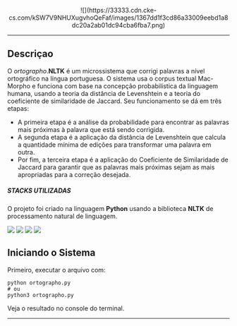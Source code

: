 <p align="center">
![](https://33333.cdn.cke-cs.com/kSW7V9NHUXugvhoQeFaf/images/1367dd1f3cd86a33009eebd1a8dc20a2ab01dc94cba6fba7.png)
</p>

---

## Descriçao

O _ortographo_.**NLTK** é um microssistema que corrigi palavras a nível ortográfico na língua portuguesa. O sistema usa o corpus textual Mac-Morpho e funciona com base na concepção probabilística da linguagem humana, usando a teoria da distância de Levenshtein e a teoria do coeficiente de similaridade de Jaccard. Seu funcionamento se dá em três etapas:

*   A primeira etapa é a análise da probabilidade para encontrar as palavras mais próximas à palavra que está sendo corrigida.
*   A segunda etapa é a aplicação da distância de Levenshtein que calcula a quantidade mínima de edições para transformar uma palavra em outra.
*   Por fim, a terceira etapa é a aplicação do Coeficiente de Similaridade de Jaccard para garantir que as palavras mais próximas sejam as mais apropriadas para a correção desejada.

##### STACKS UTILIZADAS

O projeto foi criado na linguagem **Python** usando a biblioteca **NLTK** de processamento natural de linguagem. 

[![](https://camo.githubusercontent.com/a27f28ea5d54d3f4711a376236b9f4c78116ce5e80228f45c970cf66f196f2e7/68747470733a2f2f696d672e736869656c64732e696f2f62616467652f707970692d3337373541393f7374796c653d666f722d7468652d6261646765266c6f676f3d70797069266c6f676f436f6c6f723d7768697465)](https://camo.githubusercontent.com/a27f28ea5d54d3f4711a376236b9f4c78116ce5e80228f45c970cf66f196f2e7/68747470733a2f2f696d672e736869656c64732e696f2f62616467652f707970692d3337373541393f7374796c653d666f722d7468652d6261646765266c6f676f3d70797069266c6f676f436f6c6f723d7768697465) [![](https://camo.githubusercontent.com/a00abd8cea4105fa1cad91f7235d11206b492f51afeb9b23a25d04e8f36935e3/68747470733a2f2f696d672e736869656c64732e696f2f62616467652f507974686f6e2d4646443433423f7374796c653d666f722d7468652d6261646765266c6f676f3d707974686f6e266c6f676f436f6c6f723d626c7565)](https://camo.githubusercontent.com/a00abd8cea4105fa1cad91f7235d11206b492f51afeb9b23a25d04e8f36935e3/68747470733a2f2f696d672e736869656c64732e696f2f62616467652f507974686f6e2d4646443433423f7374796c653d666f722d7468652d6261646765266c6f676f3d707974686f6e266c6f676f436f6c6f723d626c7565) [![](https://camo.githubusercontent.com/88ab3c0f78016111d88ef82030375fb740d82dd0c16c1b078c441e22479009b3/68747470733a2f2f696d672e736869656c64732e696f2f62616467652f5653436f64652d3030373844343f7374796c653d666f722d7468652d6261646765266c6f676f3d76697375616c25323073747564696f253230636f6465266c6f676f436f6c6f723d7768697465)](https://camo.githubusercontent.com/88ab3c0f78016111d88ef82030375fb740d82dd0c16c1b078c441e22479009b3/68747470733a2f2f696d672e736869656c64732e696f2f62616467652f5653436f64652d3030373844343f7374796c653d666f722d7468652d6261646765266c6f676f3d76697375616c25323073747564696f253230636f6465266c6f676f436f6c6f723d7768697465) [![](https://camo.githubusercontent.com/3e216ef6dce0992d9ac7402b82794440093eb6c1e7ec2603dde5555950b8dd24/68747470733a2f2f696d672e736869656c64732e696f2f62616467652f57696e646f77735f31312d3030373864343f7374796c653d666f722d7468652d6261646765266c6f676f3d77696e646f77732d3131266c6f676f436f6c6f723d7768697465)](https://camo.githubusercontent.com/3e216ef6dce0992d9ac7402b82794440093eb6c1e7ec2603dde5555950b8dd24/68747470733a2f2f696d672e736869656c64732e696f2f62616467652f57696e646f77735f31312d3030373864343f7374796c653d666f722d7468652d6261646765266c6f676f3d77696e646f77732d3131266c6f676f436f6c6f723d7768697465)

## Iniciando o Sistema

Primeiro, executar o arquivo com:

```plaintext
python ortographo.py
# ou
python3 ortographo.py
```

Veja o resultado no console do terminal.

---
